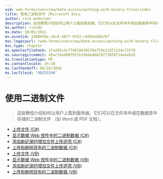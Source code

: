 ```yaml
---
uid: web-forms/overview/data-access/working-with-binary-files/index
title: 使用二进制文件 |Microsoft Docs
author: rick-anderson
description: 这些教程介绍如何让用户上载到服务器，它们可以在文件夹中或在数据库中存储的二进制文件 （如 Word 或 PDF 文档）。
ms.author: riande
ms.date: 10/05/2011
ms.assetid: 2d08658a-16c4-4877-9f43-c6503adda7bf
msc.legacyurl: /web-forms/overview/data-access/working-with-binary-files
msc.type: chapter
ms.openlocfilehash: 2fa205c4c77d01661017daf53e12d71234cf22f6
ms.sourcegitcommit: 45ac74e400f9f2b7dbded66297730f6f14a4eb25
ms.translationtype: MT
ms.contentlocale: zh-CN
ms.lasthandoff: 08/16/2018
ms.locfileid: "48253194"
---
```

<a name="working-with-binary-files"></a>使用二进制文件
====================
> 这些教程介绍如何让用户上载到服务器，它们可以在文件夹中或在数据库中存储的二进制文件 （如 Word 或 PDF 文档）。


- [上传文件 (C#)](uploading-files-cs.md)
- [显示数据 Web 控件中的二进制数据 (C#)](displaying-binary-data-in-the-data-web-controls-cs.md)
- [添加新纪录时增加文件上传选项 (C#)](including-a-file-upload-option-when-adding-a-new-record-cs.md)
- [上传和删除现有的二进制数据 (C#)](updating-and-deleting-existing-binary-data-cs.md)
- [上传文件 (VB)](uploading-files-vb.md)
- [显示数据 Web 控件中的二进制数据 (VB)](displaying-binary-data-in-the-data-web-controls-vb.md)
- [添加新纪录时增加文件上传选项 (VB)](including-a-file-upload-option-when-adding-a-new-record-vb.md)
- [上传和删除现有的二进制数据 (VB)](updating-and-deleting-existing-binary-data-vb.md)
